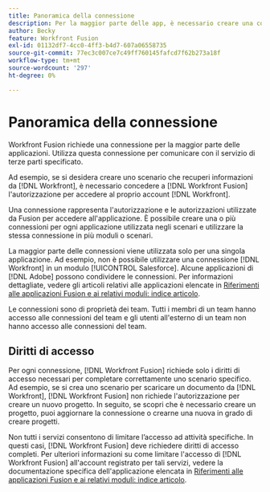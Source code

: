 ```yaml
---
title: Panoramica della connessione
description: Per la maggior parte delle app, è necessario creare una connessione, attraverso la quale [!DNL Adobe Workfront Fusion] può comunicare con il servizio di terze parti specificato in base alle impostazioni dello scenario specifico.
author: Becky
feature: Workfront Fusion
exl-id: 01132df7-4cc0-4ff3-b4d7-607a06558735
source-git-commit: 77ec3c007ce7c49ff760145fafcd7f62b273a18f
workflow-type: tm+mt
source-wordcount: '297'
ht-degree: 0%

---
```


# Panoramica della connessione

Workfront Fusion richiede una connessione per la maggior parte delle applicazioni.  Utilizza questa connessione per comunicare con il servizio di terze parti specificato.

Ad esempio, se si desidera creare uno scenario che recuperi informazioni da [!DNL Workfront], è necessario concedere a [!DNL Workfront Fusion] l&#39;autorizzazione per accedere al proprio account [!DNL Workfront].

Una connessione rappresenta l&#39;autorizzazione e le autorizzazioni utilizzate da Fusion per accedere all&#39;applicazione. È possibile creare una o più connessioni per ogni applicazione utilizzata negli scenari e utilizzare la stessa connessione in più moduli o scenari.

La maggior parte delle connessioni viene utilizzata solo per una singola applicazione. Ad esempio, non è possibile utilizzare una connessione [!DNL Workfront] in un modulo [!UICONTROL Salesforce]. Alcune applicazioni di [!DNL Adobe] possono condividere le connessioni. Per informazioni dettagliate, vedere gli articoli relativi alle applicazioni elencate in [Riferimenti alle applicazioni Fusion e ai relativi moduli: indice articolo](/help/workfront-fusion/references/apps-and-modules/apps-and-modules-toc.md).

Le connessioni sono di proprietà dei team. Tutti i membri di un team hanno accesso alle connessioni del team e gli utenti all&#39;esterno di un team non hanno accesso alle connessioni del team.

## Diritti di accesso

Per ogni connessione, [!DNL Workfront Fusion] richiede solo i diritti di accesso necessari per completare correttamente uno scenario specifico. Ad esempio, se si crea uno scenario per scaricare un documento da [!DNL Workfront], [!DNL Workfront Fusion] non richiede l&#39;autorizzazione per creare un nuovo progetto. In seguito, se scopri che è necessario creare un progetto, puoi aggiornare la connessione o crearne una nuova in grado di creare progetti.

Non tutti i servizi consentono di limitare l’accesso ad attività specifiche. In questi casi, [!DNL Workfront Fusion] deve richiedere diritti di accesso completi. Per ulteriori informazioni su come limitare l&#39;accesso di [!DNL Workfront Fusion] all&#39;account registrato per tali servizi, vedere la documentazione specifica dell&#39;applicazione elencata in [Riferimenti alle applicazioni Fusion e ai relativi moduli: indice articolo](/help/workfront-fusion/references/apps-and-modules/apps-and-modules-toc.md).
